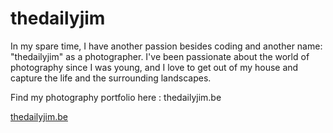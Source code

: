# thedailyjim

In my spare time, I have another passion besides coding and another name: "thedailyjim" as a photographer. I've been passionate about the world of photography since I was young, and I love to get out of my house and capture the life and the surrounding landscapes.

Find my photography portfolio here : thedailyjim.be

<a href="thedailyjim.be">thedailyjim.be</a>